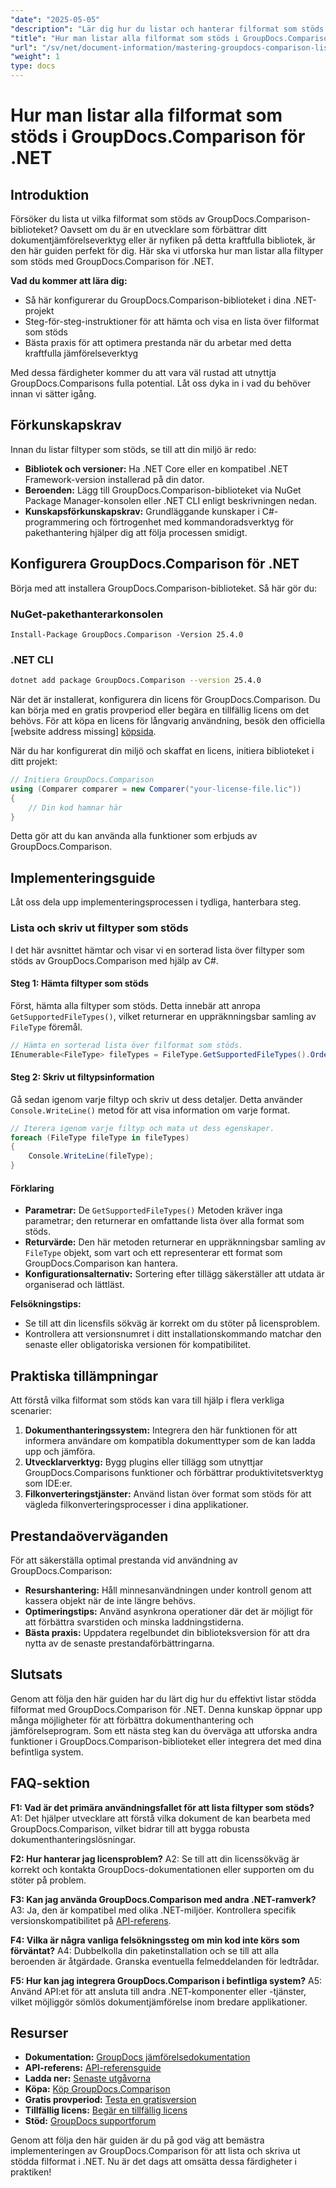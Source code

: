 ```yaml
---
"date": "2025-05-05"
"description": "Lär dig hur du listar och hanterar filformat som stöds med GroupDocs.Comparison för .NET. En steg-för-steg-guide för utvecklare."
"title": "Hur man listar alla filformat som stöds i GroupDocs.Comparison för .NET"
"url": "/sv/net/document-information/mastering-groupdocs-comparison-list-supported-formats/"
"weight": 1
type: docs
---
```

# Hur man listar alla filformat som stöds i GroupDocs.Comparison för .NET

## Introduktion

Försöker du lista ut vilka filformat som stöds av GroupDocs.Comparison-biblioteket? Oavsett om du är en utvecklare som förbättrar ditt dokumentjämförelseverktyg eller är nyfiken på detta kraftfulla bibliotek, är den här guiden perfekt för dig. Här ska vi utforska hur man listar alla filtyper som stöds med GroupDocs.Comparison för .NET.

**Vad du kommer att lära dig:**

- Så här konfigurerar du GroupDocs.Comparison-biblioteket i dina .NET-projekt
- Steg-för-steg-instruktioner för att hämta och visa en lista över filformat som stöds
- Bästa praxis för att optimera prestanda när du arbetar med detta kraftfulla jämförelseverktyg

Med dessa färdigheter kommer du att vara väl rustad att utnyttja GroupDocs.Comparisons fulla potential. Låt oss dyka in i vad du behöver innan vi sätter igång.

## Förkunskapskrav

Innan du listar filtyper som stöds, se till att din miljö är redo:
- **Bibliotek och versioner:** Ha .NET Core eller en kompatibel .NET Framework-version installerad på din dator.
- **Beroenden:** Lägg till GroupDocs.Comparison-biblioteket via NuGet Package Manager-konsolen eller .NET CLI enligt beskrivningen nedan.
- **Kunskapsförkunskapskrav:** Grundläggande kunskaper i C#-programmering och förtrogenhet med kommandoradsverktyg för pakethantering hjälper dig att följa processen smidigt.

## Konfigurera GroupDocs.Comparison för .NET

Börja med att installera GroupDocs.Comparison-biblioteket. Så här gör du:

### NuGet-pakethanterarkonsolen

```shell
Install-Package GroupDocs.Comparison -Version 25.4.0
```

### .NET CLI

```bash
dotnet add package GroupDocs.Comparison --version 25.4.0
```

När det är installerat, konfigurera din licens för GroupDocs.Comparison. Du kan börja med en gratis provperiod eller begära en tillfällig licens om det behövs. För att köpa en licens för långvarig användning, besök den officiella [website address missing] [köpsida](https://purchase.groupdocs.com/buy).

När du har konfigurerat din miljö och skaffat en licens, initiera biblioteket i ditt projekt:

```csharp
// Initiera GroupDocs.Comparison
using (Comparer comparer = new Comparer("your-license-file.lic"))
{
    // Din kod hamnar här
}
```

Detta gör att du kan använda alla funktioner som erbjuds av GroupDocs.Comparison.

## Implementeringsguide

Låt oss dela upp implementeringsprocessen i tydliga, hanterbara steg.

### Lista och skriv ut filtyper som stöds

I det här avsnittet hämtar och visar vi en sorterad lista över filtyper som stöds av GroupDocs.Comparison med hjälp av C#.

#### Steg 1: Hämta filtyper som stöds

Först, hämta alla filtyper som stöds. Detta innebär att anropa `GetSupportedFileTypes()`, vilket returnerar en uppräknningsbar samling av `FileType` föremål.

```csharp
// Hämta en sorterad lista över filformat som stöds.
IEnumerable<FileType> fileTypes = FileType.GetSupportedFileTypes().OrderBy(fileType => fileType.Extension);
```

#### Steg 2: Skriv ut filtypsinformation

Gå sedan igenom varje filtyp och skriv ut dess detaljer. Detta använder `Console.WriteLine()` metod för att visa information om varje format.

```csharp
// Iterera igenom varje filtyp och mata ut dess egenskaper.
foreach (FileType fileType in fileTypes)
{
    Console.WriteLine(fileType);
}
```

#### Förklaring

- **Parametrar:** De `GetSupportedFileTypes()` Metoden kräver inga parametrar; den returnerar en omfattande lista över alla format som stöds.
- **Returvärde:** Den här metoden returnerar en uppräknningsbar samling av `FileType` objekt, som vart och ett representerar ett format som GroupDocs.Comparison kan hantera.
- **Konfigurationsalternativ:** Sortering efter tillägg säkerställer att utdata är organiserad och lättläst.

**Felsökningstips:**
- Se till att din licensfils sökväg är korrekt om du stöter på licensproblem.
- Kontrollera att versionsnumret i ditt installationskommando matchar den senaste eller obligatoriska versionen för kompatibilitet.

## Praktiska tillämpningar

Att förstå vilka filformat som stöds kan vara till hjälp i flera verkliga scenarier:

1. **Dokumenthanteringssystem:** Integrera den här funktionen för att informera användare om kompatibla dokumenttyper som de kan ladda upp och jämföra.
2. **Utvecklarverktyg:** Bygg plugins eller tillägg som utnyttjar GroupDocs.Comparisons funktioner och förbättrar produktivitetsverktyg som IDE:er.
3. **Filkonverteringstjänster:** Använd listan över format som stöds för att vägleda filkonverteringsprocesser i dina applikationer.

## Prestandaöverväganden

För att säkerställa optimal prestanda vid användning av GroupDocs.Comparison:
- **Resurshantering:** Håll minnesanvändningen under kontroll genom att kassera objekt när de inte längre behövs.
- **Optimeringstips:** Använd asynkrona operationer där det är möjligt för att förbättra svarstiden och minska laddningstiderna.
- **Bästa praxis:** Uppdatera regelbundet din biblioteksversion för att dra nytta av de senaste prestandaförbättringarna.

## Slutsats

Genom att följa den här guiden har du lärt dig hur du effektivt listar stödda filformat med GroupDocs.Comparison för .NET. Denna kunskap öppnar upp många möjligheter för att förbättra dokumenthantering och jämförelseprogram. Som ett nästa steg kan du överväga att utforska andra funktioner i GroupDocs.Comparison-biblioteket eller integrera det med dina befintliga system.

## FAQ-sektion

**F1: Vad är det primära användningsfallet för att lista filtyper som stöds?**
A1: Det hjälper utvecklare att förstå vilka dokument de kan bearbeta med GroupDocs.Comparison, vilket bidrar till att bygga robusta dokumenthanteringslösningar.

**F2: Hur hanterar jag licensproblem?**
A2: Se till att din licenssökväg är korrekt och kontakta GroupDocs-dokumentationen eller supporten om du stöter på problem.

**F3: Kan jag använda GroupDocs.Comparison med andra .NET-ramverk?**
A3: Ja, den är kompatibel med olika .NET-miljöer. Kontrollera specifik versionskompatibilitet på [API-referens](https://reference.groupdocs.com/comparison/net/).

**F4: Vilka är några vanliga felsökningssteg om min kod inte körs som förväntat?**
A4: Dubbelkolla din paketinstallation och se till att alla beroenden är åtgärdade. Granska eventuella felmeddelanden för ledtrådar.

**F5: Hur kan jag integrera GroupDocs.Comparison i befintliga system?**
A5: Använd API:et för att ansluta till andra .NET-komponenter eller -tjänster, vilket möjliggör sömlös dokumentjämförelse inom bredare applikationer.

## Resurser

- **Dokumentation:** [GroupDocs jämförelsedokumentation](https://docs.groupdocs.com/comparison/net/)
- **API-referens:** [API-referensguide](https://reference.groupdocs.com/comparison/net/)
- **Ladda ner:** [Senaste utgåvorna](https://releases.groupdocs.com/comparison/net/)
- **Köpa:** [Köp GroupDocs.Comparison](https://purchase.groupdocs.com/buy)
- **Gratis provperiod:** [Testa en gratisversion](https://releases.groupdocs.com/comparison/net/)
- **Tillfällig licens:** [Begär en tillfällig licens](https://purchase.groupdocs.com/temporary-license/)
- **Stöd:** [GroupDocs supportforum](https://forum.groupdocs.com/c/comparison/)

Genom att följa den här guiden är du på god väg att bemästra implementeringen av GroupDocs.Comparison för att lista och skriva ut stödda filformat i .NET. Nu är det dags att omsätta dessa färdigheter i praktiken!